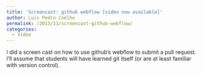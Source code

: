```yaml
---
title: 'Screencast: github webflow [video now available]'
author: Luis Pedro Coelho
permalink: /2013/11/screencast-github-webflow/
categories:
  - Video
---
```

I did a screen cast on how to use github&#8217;s webflow to submit a pull request. I&#8217;ll assume that students will have learned git itself (or are at least familiar with version control).
